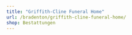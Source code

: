 ```yaml
---
title: "Griffith-Cline Funeral Home"
url: /bradenton/griffith-cline-funeral-home/
shop: Bestattungen
---
```

